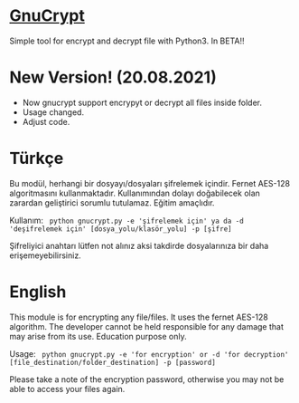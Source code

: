 # [GnuCrypt](https://github.com/linux-aliskaligi/Gnu_Crypt-in-Python/)

Simple tool for encrypt and decrypt file with Python3. In BETA!!

# New Version! (20.08.2021)
- Now gnucrypt support encrypyt or decrypt all files inside folder.
- Usage changed.
- Adjust code.


# Türkçe

  Bu modül, herhangi bir dosyayı/dosyaları şifrelemek içindir. Fernet AES-128 algoritmasını kullanmaktadır. Kullanımından dolayı doğabilecek olan zarardan geliştirici sorumlu tutulamaz. Eğitim amaçlıdır.

  Kullanım:
`` python gnucrypt.py -e 'şifrelemek için' ya da -d 'deşifrelemek için' [dosya_yolu/klasör_yolu] -p [şifre]``

   Şifreliyici anahtarı lütfen not alınız aksi takdirde dosyalarınıza bir daha erişemeyebilirsiniz.

# English

   This module is for encrypting any file/files. It uses the fernet AES-128 algorithm. The developer cannot be held responsible for any damage that may arise from its use. Education purpose only.

   Usage:
`` python gnucrypt.py -e 'for encryption' or -d 'for decryption' [file_destination/folder_destination] -p [password]``

   Please take a note of the encryption password, otherwise you may not be able to access your files again.
